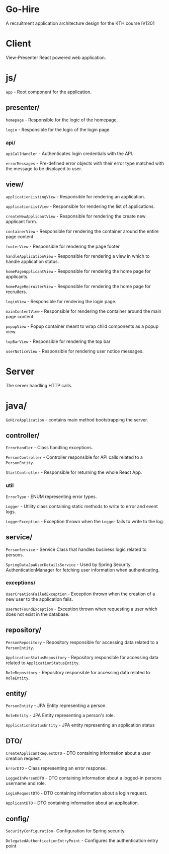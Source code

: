 # Go-Hire 
A recruitment application architecture design for the KTH course IV1201 

# Client
View-Presenter React powered web application.

# js/

`app` - Root component for the application.

## presenter/

`homepage` - Responsible for the logic of the homepage.

`login` - Responsible for the logic of the login page.

### api/

`apiCallHandler` - Authenticates login credentials with the API.

`errorMessages` - Pre-defined error objects with their error type matched with the message to be displayed to user.

## view/
`applicationListingView` - Responsible for rendering an application.

`applicationListView` - Responsible for rendering the list of applications.

`createNewApplicantView` - Responsible for rendering the create new applicant form.

`containerView` - Responsible for rendering the container around the entire page content

`footerView` - Responsible for rendering the page footer

`handleApplicationView` - Responsible for rendering a view in which to handle application status.

`homePageApplicantView` - Responsible for rendering the home page for applicants.

`homePageRecruiterView` - Responsible for rendering the home page for recruiters.

`loginView` - Responsible for rendering the login page.

`mainContentView` - Responsible for rendering the container around the main page content

`popupView` - Popup container meant to wrap child components as a popup view.

`topBarView` - Responsible for rendering the top bar

`userNoticeView` - Responsible for rendering user notice messages.

# Server
The server handling HTTP calls.

# java/

`GoHireApplication` - contains main method bootstrapping the server.

## controller/

`ErrorHandler` - Class handling exceptions.

`PersonController` - Controller responsible for API calls related to a `PersonEntity`.

`StartController` - Responsible for returning the whole React App.

### util

`ErrorType` - ENUM representing error types.

`Logger` - Utility class containing static methods to write to error and event logs.

`LoggerException` - Exception thrown when the `Logger` fails to write to the log.

## service/
`PersonService` - Service Class that handles business logic related to persons.

`SpringDataJpaUserDetailsService` - Used by Spring Security AuthenticationManager for fetching user information when authenticating.

### exceptions/

`UserCreationFailedException` - Exception thrown when the creation of a new user to the application fails.

`UserNotFoundException` - Exception thrown when requesting a user which does not exist in the database.

## repository/
`PersonRepository` - Repository responsible for accessing data related to a `PersonEntity`.

`ApplicationStatusRepository` - Repository responsible for accessing data related to `ApplicationStatusEntity`.

`RoleRepository` - Repository responsible for accessing data related to `RoleEntity`.

## entity/ 
`PersonEntity` - JPA Entity representing a person.

`RoleEntity` - JPA Entity representing a person's role.

`ApplicationStatusEntity` - JPA entity representing an application status

## DTO/ 
`CreateApplicantRequestDTO` - DTO containing information about a user creation request.

`ErrorDTO` - Class representing an error response.

`LoggedInPersonDTO` - DTO containing information about a logged-in persons username and role.

`LoginRequestDTO` - DTO containing information about a login request.

`ApplicantDTO` - DTO containing information about an application.

## config/
`SecurityConfiguration`- Configuration for Spring security.

`DelegatedAuthenticationEntryPoint` - Configures the authentication entry point
